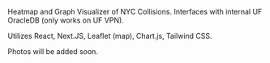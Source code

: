 Heatmap and Graph Visualizer of NYC Collisions.
Interfaces with internal UF OracleDB (only works on UF VPN).

Utilizes React, Next.JS, Leaflet (map), Chart.js, Tailwind CSS.

Photos will be added soon.
